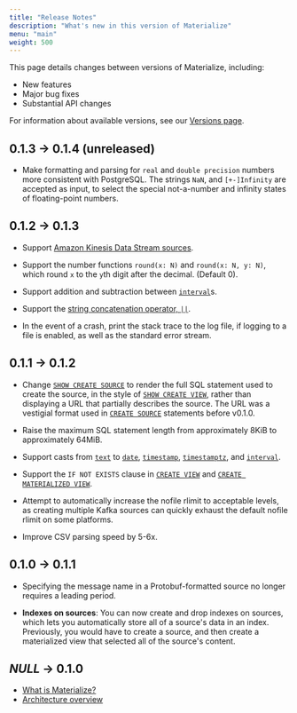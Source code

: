 ```yaml
---
title: "Release Notes"
description: "What's new in this version of Materialize"
menu: "main"
weight: 500
---
```


This page details changes between versions of Materialize, including:

- New features
- Major bug fixes
- Substantial API changes

For information about available versions, see our [Versions page](../versions).

<span id="v0.1.4"></span>
## 0.1.3 &rarr; 0.1.4 (unreleased)

- Make formatting and parsing for `real` and `double precision` numbers more
  consistent with PostgreSQL. The strings `NaN`, and `[+-]Infinity` are
  accepted as input, to select the special not-a-number and infinity states
  of floating-point numbers.

<span id="v0.1.3"></span>
## 0.1.2 &rarr; 0.1.3

- Support [Amazon Kinesis Data Stream sources](../sql/create-source/kinesis-source/).

- Support the number functions `round(x: N)` and `round(x: N, y: N)`, which
  round `x` to the `y`th digit after the decimal. (Default 0).

- Support addition and subtraction between [`interval`]s.

- Support the [string concatenation operator, `||`](../sql/functions/#string).

- In the event of a crash, print the stack trace to the log file, if logging to
  a file is enabled, as well as the standard error stream.

<span id="v0.1.2"></span>
## 0.1.1 &rarr; 0.1.2

- Change [`SHOW CREATE SOURCE`] to render the full SQL statement used to create
  the source, in the style of [`SHOW CREATE VIEW`], rather than displaying a URL
  that partially describes the source. The URL was a vestigial format used in
  [`CREATE SOURCE`] statements before v0.1.0.

- Raise the maximum SQL statement length from approximately 8KiB to
  approximately 64MiB.

- Support casts from [`text`] to [`date`], [`timestamp`], [`timestamptz`], and
  [`interval`].

- Support the `IF NOT EXISTS` clause in [`CREATE VIEW`] and
  [`CREATE MATERIALIZED VIEW`].

- Attempt to automatically increase the nofile rlimit to acceptable levels, as
  creating multiple Kafka sources can quickly exhaust the default nofile rlimit
  on some platforms.

- Improve CSV parsing speed by 5-6x.

[`CREATE SOURCE`]: ../sql/create-source
[`SHOW CREATE SOURCE`]: ../sql/show-create-source
[`SHOW CREATE VIEW`]: ../sql/show-create-view
[`CREATE MATERIALIZED VIEW`]: ../sql/create-materialized-view
[`CREATE VIEW`]: ../sql/create-view
[`text`]: ../sql/types/text
[`date`]: ../sql/types/date
[`timestamp`]: ../sql/types/timestamp
[`timestamptz`]: ../sql/types/timestamptz
[`interval`]: ../sql/types/interval

<span id="v0.1.1"></span>
## 0.1.0 &rarr; 0.1.1

* Specifying the message name in a Protobuf-formatted source no longer requires
  a leading period.

- **Indexes on sources**: You can now create and drop indexes on sources, which
  lets you automatically store all of a source's data in an index. Previously,
  you would have to create a source, and then create a materialized view that
  selected all of the source's content.

<span id="v0.1.1"></span>
## _NULL_ &rarr; 0.1.0

- [What is Materialize?](../overview/what-is-materialize/)
- [Architecture overview](../overview/architecture/)
